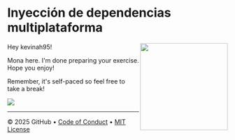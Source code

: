 # Inyección de dependencias multiplataforma

<img src="https://octodex.github.com/images/Professortocat_v2.png" align="right" height="200px" />

Hey kevinah95!

Mona here. I'm done preparing your exercise. Hope you enjoy! 

Remember, it's self-paced so feel free to take a break! 

[![](https://img.shields.io/badge/Go%20to%20Exercise-%E2%86%92-1f883d?style=for-the-badge&logo=github&labelColor=197935)](https://github.com/kevinah95/delete-prototype-exercise-template/issues/1)

---

&copy; 2025 GitHub &bull; [Code of Conduct](https://www.contributor-covenant.org/version/2/1/code_of_conduct/code_of_conduct.md) &bull; [MIT License](https://gh.io/mit)


